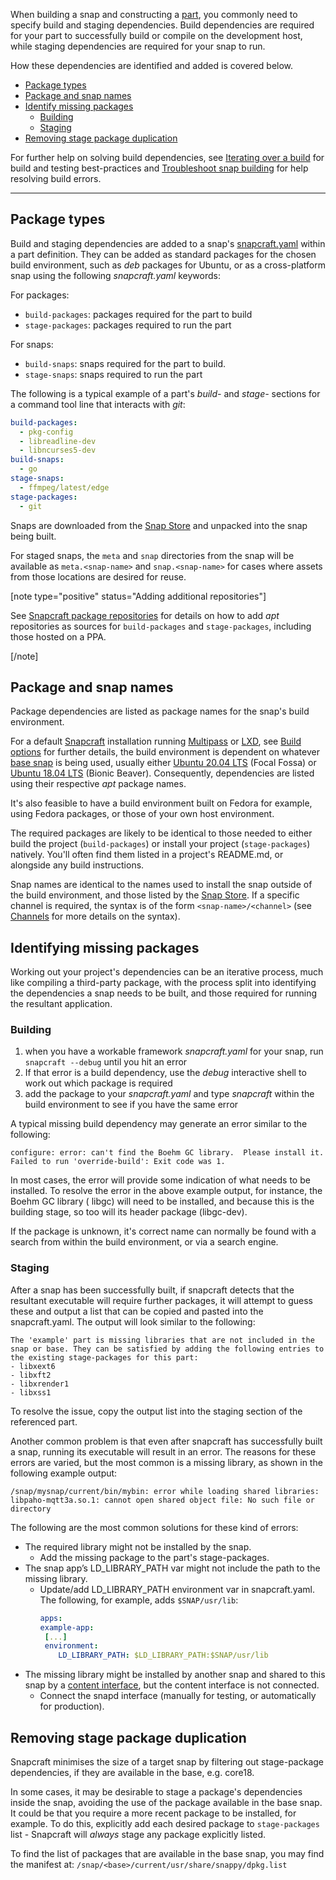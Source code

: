 When building a snap and constructing a [part](/t/adding-parts/11473), you commonly need to specify build and staging dependencies. Build dependencies are required for your part to successfully build or compile on the development host, while staging dependencies are required for your snap to run.

How these dependencies are identified and added is covered below.

- [Package types](#heading--package)
- [Package and snap names](#heading--package-names)
- [Identify missing packages](#heading--missing)
   - [Building](#heading--missing-building)
   - [Staging](#heading--missing-staging)
- [Removing stage package duplication](#heading--filtering)

For further help on solving build dependencies, see [Iterating over a build](/t/iterating-over-a-build/12143) for build and testing best-practices and  [Troubleshoot snap building](/t/troubleshoot-snap-building/11938) for help  resolving build errors.

---

<h2 id='heading--package'>Package types</h2>

Build and staging dependencies are added to a snap's [snapcraft.yaml](/t/the-snapcraft-format/8337) within a part definition. They can be added as standard
packages for the chosen build environment, such as _deb_ packages for Ubuntu, or as a cross-platform snap using the following _snapcraft.yaml_ keywords:

For packages:
- `build-packages`: packages required for the part to build
- `stage-packages`: packages required to run the part

For snaps:
- `build-snaps`: snaps required for the part to build.
- `stage-snaps`: snaps required to run the part

The following is a typical example of a part's *build-* and *stage-* sections for a command tool line that interacts with *git*:

```yaml
build-packages:
  - pkg-config
  - libreadline-dev
  - libncurses5-dev
build-snaps:
  - go
stage-snaps:
  - ffmpeg/latest/edge
stage-packages:
  - git
```

Snaps are downloaded from the [Snap Store](https://snapcraft.io/store) and unpacked into the snap being built.

For staged snaps, the `meta` and `snap` directories from the snap will be available as `meta.<snap-name>` and `snap.<snap-name>` for cases where assets from those locations are desired for reuse.

[note type="positive" status="Adding additional repositories"]

See [Snapcraft package repositories](https://forum.snapcraft.io/t/snapcraft-package-repositories/15475) for details on how  to add *apt* repositories as sources for `build-packages` and `stage-packages`, including those hosted on a PPA.

[/note]

<h2 id='heading--package-names'>Package and snap names</h2>

Package dependencies are listed as package names for the snap's build environment.

For a default [Snapcraft](/t/snapcraft-overview/8940) installation running [Multipass](https://multipass.run/) or [LXD](https://linuxcontainers.org/lxd/introduction/), see [Build options](/t/build-options/14250) for further details, the build environment is dependent on whatever [base snap](/t/base-snaps/11198) is being used, usually either [Ubuntu 20.04 LTS](http://releases.ubuntu.com/20.04/) (Focal Fossa) or [Ubuntu 18.04 LTS](http://releases.ubuntu.com/18.04/) (Bionic Beaver). Consequently, dependencies are listed using their respective *apt* package names.

It's also feasible to have a build environment built on Fedora for example, using Fedora packages, or those of your own host environment.

The required packages are likely to be identical to those needed to either build the project (`build-packages`) or install your project (`stage-packages`) natively. You'll often find them listed in a project's README.md, or alongside any build instructions.

Snap names are identical to the names used to install the snap outside of the build environment, and those listed by the [Snap Store](https://snapcraft.io/store).  If a specific channel is required, the syntax is of the form `<snap-name>/<channel>` (see [Channels](/t/channels/551) for more details on the syntax).

<h2 id='heading--missing'>Identifying missing packages</h2>

Working out your project's dependencies can be an iterative process, much like compiling a third-party package, with the process split into identifying the dependencies a snap needs to be built, and those required for running the resultant application.

<h3 id='heading--missing-building'>Building</h3>

1. when you have a workable framework *snapcraft.yaml* for your snap, run `snapcraft --debug` until you hit an error
1. If that error is a build dependency, use the *debug* interactive shell to work out which package is required
1. add the package to your *snapcraft.yaml* and type *snapcraft* within the build environment to see if you have the same error

A typical missing build dependency may generate an error similar to the following:

```
configure: error: can't find the Boehm GC library.  Please install it.
Failed to run 'override-build': Exit code was 1.
```

In most cases, the error will provide some indication of what needs to be installed. To resolve the error in the above example output, for instance, the Boehm GC library ( libgc) will need to be installed, and because this is the building stage, so too will its header package (libgc-dev).

If the package is unknown, it's correct name can normally be found with a search from within the build environment, or via a search engine.

<h3 id='heading--missing-staging'>Staging</h3>

After a snap has been successfully built, if snapcraft detects that the resultant executable will require further packages, it will attempt to guess these and output a list that can be copied and pasted into the snapcraft.yaml. The output will look similar to the following:

```
The 'example' part is missing libraries that are not included in the snap or base. They can be satisfied by adding the following entries to the existing stage-packages for this part:
- libxext6
- libxft2
- libxrender1
- libxss1
```

To resolve the issue, copy the output list into the staging section of the referenced part.

Another common problem is that even after snapcraft has successfully built a snap, running its executable will result in an error. The reasons for these errors are varied, but the most common is a missing library, as shown in the following example output:

```
/snap/mysnap/current/bin/mybin: error while loading shared libraries: libpaho-mqtt3a.so.1: cannot open shared object file: No such file or directory
```

The following are the most common solutions for these kind of errors:

- The required library might not be installed by the snap.
  * Add the missing package to the part's stage-packages.
- The snap app’s LD_LIBRARY_PATH var might not include the path to the missing library.
  * Update/add LD_LIBRARY_PATH environment var in snapcraft.yaml. The following, for example, adds `$SNAP/usr/lib`:
      ```yaml
      apps:
     example-app:
       [...]
       environment:
          LD_LIBRARY_PATH: $LD_LIBRARY_PATH:$SNAP/usr/lib
       ```
- The missing library might be installed by another snap and shared to this snap by a [content interface](/t/the-content-interface/1074), but the content interface is not connected.
  * Connect the snapd interface (manually for testing, or automatically for production).

<h2 id='heading--filtering'>Removing stage package duplication</h2>

Snapcraft minimises the size of a target snap by filtering out stage-package dependencies, if they are available in the base, e.g. core18.

In some cases, it may be desirable to stage a package's dependencies inside the snap, avoiding the use of the package available in the base snap. It could be that you require a more recent package to be installed, for example. To do this, explicitly add each desired package to `stage-packages` list - Snapcraft will _always_ stage any package explicitly listed.

To find the list of packages that are available in the base snap, you may find the manifest at:
`/snap/<base>/current/usr/share/snappy/dpkg.list`
